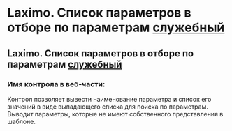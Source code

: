 ﻿---
description: 2.4.7
---
# Laximo. Список параметров в отборе по параметрам [служебный](!)
## Laximo. Список параметров в отборе по параметрам [служебный](!)
### Имя контрола в веб-части: 

Контрол позволяет вывести наименование параметра и список его значений в виде выпадающего списка для поиска по параметрам. Выводит параметры, которые не имеют собственного представления в шаблоне.
